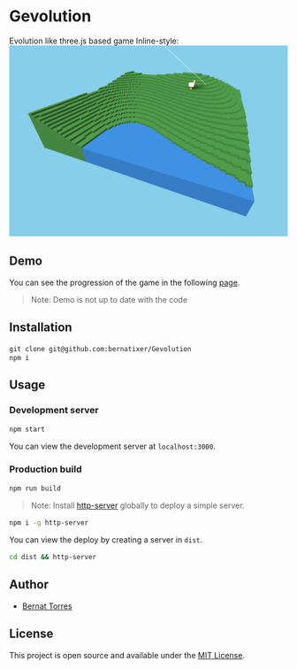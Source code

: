 # Gevolution

Evolution like three.js based game
Inline-style: 
![Gevolution](/images/gevolution.png "Gevolution")

## Demo

You can see the progression of the game in the following [page](https://bernatixer.github.io/Gevolution/).
> Note: Demo is not up to date with the code


## Installation

```
git clone git@github.com:bernatixer/Gevolution
npm i
```

## Usage

### Development server

```bash
npm start
```

You can view the development server at `localhost:3000`.

### Production build

```bash
npm run build
```

> Note: Install [http-server](https://www.npmjs.com/package/http-server) globally to deploy a simple server.

```bash 
npm i -g http-server
```

You can view the deploy by creating a server in `dist`. 

```bash
cd dist && http-server
```

## Author

- [Bernat Torres](https://bernattorres.com)

## License

This project is open source and available under the [MIT License](LICENSE).

